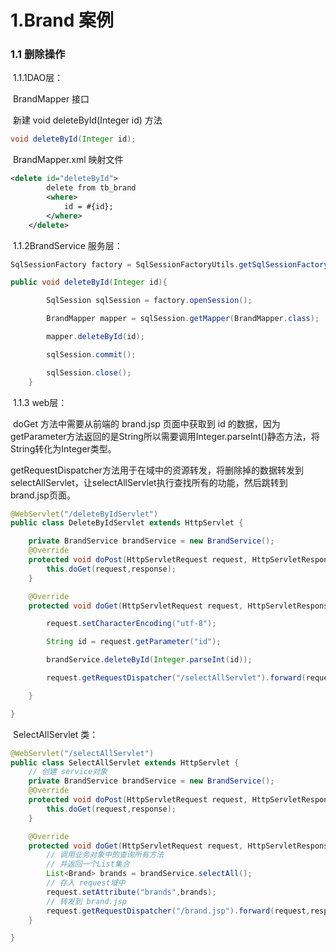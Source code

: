 # 1.Brand 案例

### 	1.1 删除操作

​		1.1.1DAO层：

​			BrandMapper 接口 

​			新建 void deleteById(Integer id) 方法

```java
void deleteById(Integer id);
```

​			BrandMapper.xml 映射文件

```xml
<delete id="deleteById">
        delete from tb_brand
        <where>
            id = #{id};
        </where>
    </delete>
```

​		1.1.2BrandService 服务层：

```java
SqlSessionFactory factory = SqlSessionFactoryUtils.getSqlSessionFactory();

public void deleteById(Integer id){

        SqlSession sqlSession = factory.openSession();

        BrandMapper mapper = sqlSession.getMapper(BrandMapper.class);

        mapper.deleteById(id);

        sqlSession.commit();

        sqlSession.close();
    }
```

​		1.1.3 web层：

​		doGet 方法中需要从前端的 brand.jsp 页面中获取到 id 的数据，因为getParameter方法返回的是String所以需要调用Integer.parseInt()静态方法，将String转化为Integer类型。

​		getRequestDispatcher方法用于在域中的资源转发，将删除掉的数据转发到selectAllServlet，让selectAllServlet执行查找所有的功能，然后跳转到brand.jsp页面。

```java
@WebServlet("/deleteByIdServlet")
public class DeleteByIdServlet extends HttpServlet {

    private BrandService brandService = new BrandService();
    @Override
    protected void doPost(HttpServletRequest request, HttpServletResponse response) throws ServletException, IOException {
        this.doGet(request,response);
    }

    @Override
    protected void doGet(HttpServletRequest request, HttpServletResponse response) throws ServletException, IOException {

        request.setCharacterEncoding("utf-8");

        String id = request.getParameter("id");

        brandService.deleteById(Integer.parseInt(id));

        request.getRequestDispatcher("/selectAllServlet").forward(request,response);

    }

}
```

​			SelectAllServlet 类：

```java
@WebServlet("/selectAllServlet")
public class SelectAllServlet extends HttpServlet {
    // 创建 service对象
    private BrandService brandService = new BrandService();
    @Override
    protected void doPost(HttpServletRequest request, HttpServletResponse response) throws ServletException, IOException {
        this.doGet(request,response);
    }

    @Override
    protected void doGet(HttpServletRequest request, HttpServletResponse response) throws ServletException, IOException {
        // 调用业务对象中的查询所有方法
        // 并返回一个List集合
        List<Brand> brands = brandService.selectAll();
        // 存入 request域中
        request.setAttribute("brands",brands);
        // 转发到 brand.jsp
        request.getRequestDispatcher("/brand.jsp").forward(request,response);
    }

}
```

